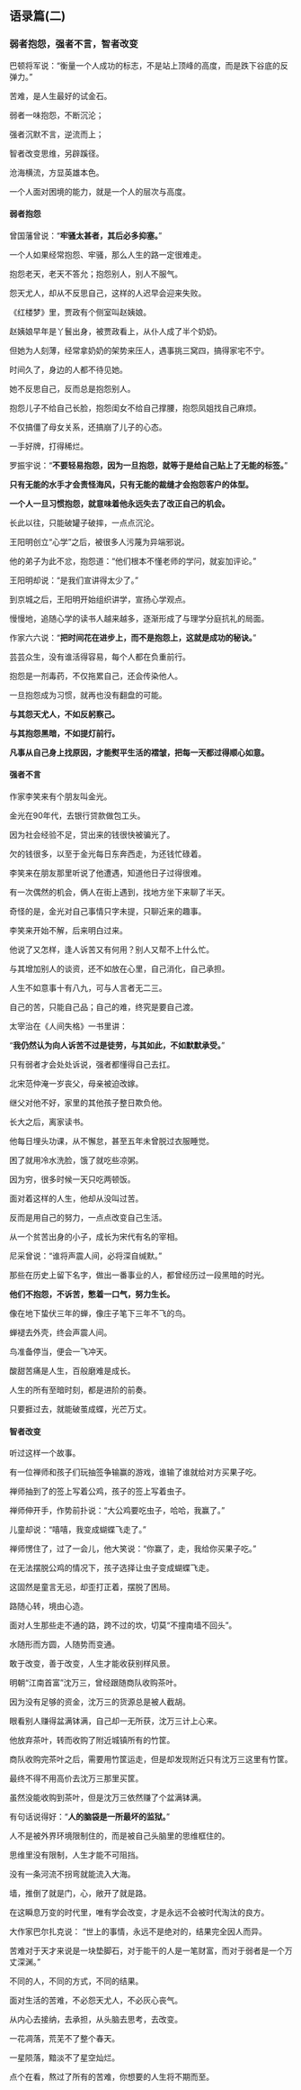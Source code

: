 ## 语录篇(二)

### 弱者抱怨，强者不言，智者改变

巴顿将军说：“衡量一个人成功的标志，不是站上顶峰的高度，而是跌下谷底的反弹力。”

苦难，是人生最好的试金石。

弱者一味抱怨，不断沉沦；

强者沉默不言，逆流而上；

智者改变思维，另辟蹊径。

沧海横流，方显英雄本色。

一个人面对困境的能力，就是一个人的层次与高度。

#### 弱者抱怨

曾国藩曾说：“<strong>牢骚太甚者，其后必多抑塞。</strong>”

一个人如果经常抱怨、牢骚，那么人生的路一定很难走。

抱怨老天，老天不答允；抱怨别人，别人不服气。

怨天尤人，却从不反思自己，这样的人迟早会迎来失败。

《红楼梦》里，贾政有个侧室叫赵姨娘。

赵姨娘早年是丫鬟出身，被贾政看上，从仆人成了半个奶奶。

但她为人刻薄，经常拿奶奶的架势来压人，遇事挑三窝四，搞得家宅不宁。

时间久了，身边的人都不待见她。

她不反思自己，反而总是抱怨别人。

抱怨儿子不给自己长脸，抱怨闺女不给自己撑腰，抱怨凤姐找自己麻烦。

不仅搞僵了母女关系，还搞崩了儿子的心态。

一手好牌，打得稀烂。

罗振宇说：“<strong>不要轻易抱怨，因为一旦抱怨，就等于是给自己贴上了无能的标签。</strong>”

<strong>只有无能的水手才会责怪海风，只有无能的裁缝才会抱怨客户的体型。</strong>

<strong>一个人一旦习惯抱怨，就意味着他永远失去了改正自己的机会。</strong>

长此以往，只能破罐子破摔，一点点沉沦。

王阳明创立“心学”之后，被很多人污蔑为异端邪说。

他的弟子为此不忿，抱怨道：“他们根本不懂老师的学问，就妄加评论。”

王阳明却说：“是我们宣讲得太少了。”

到京城之后，王阳明开始组织讲学，宣扬心学观点。

慢慢地，追随心学的读书人越来越多，逐渐形成了与理学分庭抗礼的局面。

作家六六说：“<strong>把时间花在进步上，而不是抱怨上，这就是成功的秘诀。</strong>”

芸芸众生，没有谁活得容易，每个人都在负重前行。

抱怨是一剂毒药，不仅拖累自己，还会传染他人。

一旦抱怨成为习惯，就再也没有翻盘的可能。

<strong>与其怨天尤人，不如反躬察己。</strong>

<strong>与其抱怨黑暗，不如提灯前行。</strong>

<strong>凡事从自己身上找原因，才能熨平生活的褶皱，把每一天都过得顺心如意。</strong>

#### 强者不言

作家李笑来有个朋友叫金光。

金光在90年代，去银行贷款做包工头。

因为社会经验不足，贷出来的钱很快被骗光了。

欠的钱很多，以至于金光每日东奔西走，为还钱忙碌着。

李笑来在朋友那里听说了他遭遇，知道他日子过得很难。

有一次偶然的机会，俩人在街上遇到，找地方坐下来聊了半天。

奇怪的是，金光对自己事情只字未提，只聊近来的趣事。

李笑来开始不解，后来明白过来。

他说了又怎样，逢人诉苦又有何用？别人又帮不上什么忙。

与其增加别人的谈资，还不如放在心里，自己消化，自己承担。

人生不如意事十有八九，可与人言者无二三。

自己的苦，只能自己品；自己的难，终究是要自己渡。

太宰治在《人间失格》一书里讲：

“<strong>我仍然认为向人诉苦不过是徒劳，与其如此，不如默默承受。</strong>”

只有弱者才会处处诉说，强者都懂得自己去扛。

北宋范仲淹一岁丧父，母亲被迫改嫁。

继父对他不好，家里的其他孩子整日欺负他。

长大之后，离家读书。

他每日埋头功课，从不懈怠，甚至五年未曾脱过衣服睡觉。

困了就用冷水洗脸，饿了就吃些凉粥。

因为穷，很多时候一天只吃两顿饭。

面对着这样的人生，他却从没叫过苦。

反而是用自己的努力，一点点改变自己生活。

从一个贫苦出身的小子，成长为宋代有名的宰相。

尼采曾说：“谁将声震人间，必将深自缄默。”

那些在历史上留下名字，做出一番事业的人，都曾经历过一段黑暗的时光。

<strong>他们不抱怨，不诉苦，憋着一口气，努力生长。</strong>

像在地下蛰伏三年的蝉，像庄子笔下三年不飞的鸟。

蝉褪去外壳，终会声震人间。

鸟准备停当，便会一飞冲天。

酸甜苦痛是人生，百般磨难是成长。

人生的所有至暗时刻，都是进阶的前奏。

只要捱过去，就能破茧成蝶，光芒万丈。


#### 智者改变

听过这样一个故事。

有一位禅师和孩子们玩抽签争输赢的游戏，谁输了谁就给对方买果子吃。

禅师抽到了的签上写着公鸡，孩子的签上写着虫子。

禅师伸开手，作势前扑说：“大公鸡要吃虫子，哈哈，我赢了。”

儿童却说：“嘻嘻，我变成蝴蝶飞走了。”

禅师愣住了，过了一会儿，他大笑说：“你赢了，走，我给你买果子吃。”

在无法摆脱公鸡的情况下，孩子选择让虫子变成蝴蝶飞走。

这固然是童言无忌，却歪打正着，摆脱了困局。

路随心转，境由心造。

面对人生那些走不通的路，跨不过的坎，切莫“不撞南墙不回头”。

水随形而方圆，人随势而变通。

敢于改变，善于改变，人生才能收获别样风景。

明朝“江南首富”沈万三，曾经跟随商队收购茶叶。

因为没有足够的资金，沈万三的货源总是被人截胡。

眼看别人赚得盆满钵满，自己却一无所获，沈万三计上心来。

他放弃茶叶，转而收购了附近城镇所有的竹筐。

商队收购完茶叶之后，需要用竹筐运走，但是却发现附近只有沈万三这里有竹筐。

最终不得不用高价去沈万三那里买筐。

虽然没能收购到茶叶，但是沈万三依然赚了个盆满钵满。

有句话说得好：“<strong>人的脑袋是一所最坏的监狱。</strong>”

人不是被外界环境限制住的，而是被自己头脑里的思维框住的。

思维里没有限制，人生才能不可阻挡。

没有一条河流不拐弯就能流入大海。

墙，推倒了就是门，心，敞开了就是路。

在这瞬息万变的时代里，唯有学会改变，才是永远不会被时代淘汰的良方。



大作家巴尔扎克说：
“世上的事情，永远不是绝对的，结果完全因人而异。

苦难对于天才来说是一块垫脚石，对于能干的人是一笔财富，而对于弱者是一个万丈深渊。”

不同的人，不同的方式，不同的结果。

面对生活的苦难，不必怨天尤人，不必灰心丧气。

从内心去接纳，去承担，从头脑去思考，去改变。

一花凋落，荒芜不了整个春天。

一星陨落，黯淡不了星空灿烂。

点个在看，熬过了所有的苦难，你想要的人生将不期而至。